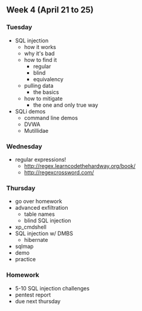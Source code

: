 ## Week 4 (April 21 to 25)
### Tuesday
- SQL injection
	- how it works
	- why it's bad
	- how to find it
		- regular
		- blind
		- equivalency
	- pulling data	
		- the basics
	- how to mitigate
		- the one and only true way
- SQLi demos
	- command line demos
	- DVWA
	- Mutillidae

### Wednesday
- regular expressions!
	- http://regex.learncodethehardway.org/book/
	- http://regexcrossword.com/

### Thursday
- go over homework
- advanced exfiltration
	- table names
	- blind SQL injection
- xp_cmdshell
- SQL injection w/ DMBS
	- hibernate
- sqlmap
- demo
- practice

### Homework
- 5-10 SQL injection challenges
- pentest report
- due next thursday